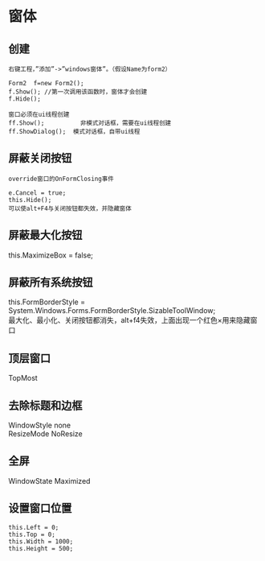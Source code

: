 # 窗体

## 创建
```
右键工程，”添加”->”windows窗体”。（假设Name为form2）

Form2  f=new Form2(); 
f.Show(); //第一次调用该函数时，窗体才会创建
f.Hide();

窗口必须在ui线程创建
ff.Show();          非模式对话框，需要在ui线程创建
ff.ShowDialog();  模式对话框，自带ui线程
```

## 屏蔽关闭按钮

```
override窗口的OnFormClosing事件

e.Cancel = true;
this.Hide();
可以使alt+F4与关闭按钮都失效，并隐藏窗体
```

## 屏蔽最大化按钮
this.MaximizeBox = false;

## 屏蔽所有系统按钮
this.FormBorderStyle = System.Windows.Forms.FormBorderStyle.SizableToolWindow;  
最大化、最小化、关闭按钮都消失，alt+f4失效，上面出现一个红色×用来隐藏窗口


## 顶层窗口
TopMost

## 去除标题和边框
WindowStyle  none  
ResizeMode  NoResize

## 全屏
WindowState  Maximized

## 设置窗口位置
```
this.Left = 0;
this.Top = 0;
this.Width = 1000;
this.Height = 500;
```
